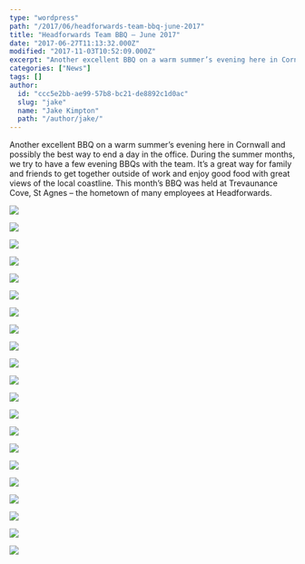 ```yaml
---
type: "wordpress"
path: "/2017/06/headforwards-team-bbq-june-2017"
title: "Headforwards Team BBQ – June 2017"
date: "2017-06-27T11:13:32.000Z"
modified: "2017-11-03T10:52:09.000Z"
excerpt: "Another excellent BBQ on a warm summer’s evening here in Cornwall and possibly the best way to end a day in the office. During the summer months, we try to have a few evening BBQs with the team. It’s a great way for family and friends to get together outside of work and enjoy good food …"
categories: ["News"]
tags: []
author:
  id: "ccc5e2bb-ae99-57b8-bc21-de8892c1d0ac"
  slug: "jake"
  name: "Jake Kimpton"
  path: "/author/jake/"
---
```

Another excellent BBQ on a warm summer’s evening here in Cornwall and possibly the best way to end a day in the office. During the summer months, we try to have a few evening BBQs with the team. It’s a great way for family and friends to get together outside of work and enjoy good food with great views of the local coastline. This month’s BBQ was held at Trevaunance Cove, St Agnes – the hometown of many employees at Headforwards.

<section class="gallery">

![](/wp-content/uploads/2017/06/IMG_2572.jpg)

![](/wp-content/uploads/2017/06/IMG_2560-1.jpg)

![](/wp-content/uploads/2017/06/IMG_2566.jpg)

![](/wp-content/uploads/2017/06/DSCF9100-web-2048.jpg)

![](/wp-content/uploads/2017/06/DSCF9101-web-2048.jpg)

![](/wp-content/uploads/2017/06/DSCF9102-web-2048.jpg)

![](/wp-content/uploads/2017/06/DSCF9105-web-2048.jpg)

![](/wp-content/uploads/2017/06/DSCF9106-web-2048.jpg)

![](/wp-content/uploads/2017/06/DSCF9108-web-2048.jpg)

![](/wp-content/uploads/2017/06/DSCF9110-web-2048.jpg)

![](/wp-content/uploads/2017/06/DSCF9111-web-2048.jpg)

![](/wp-content/uploads/2017/06/DSCF9113-web-2048.jpg)

![](/wp-content/uploads/2017/06/DSCF9116-web-2048.jpg)

![](/wp-content/uploads/2017/06/DSCF9120-web-2048.jpg)

![](/wp-content/uploads/2017/06/DSCF9123-web-2048.jpg)

![](/wp-content/uploads/2017/06/DSCF9124-web-2048.jpg)

![](/wp-content/uploads/2017/06/DSCF9125-web-2048.jpg)

![](/wp-content/uploads/2017/06/DSCF9127-web-2048.jpg)

![](/wp-content/uploads/2017/06/DSCF9129-web-2048.jpg)

![](/wp-content/uploads/2017/06/DSCF9134-web-2048.jpg)

![](/wp-content/uploads/2017/06/DSCF9135-web-2048.jpg)

</section>

